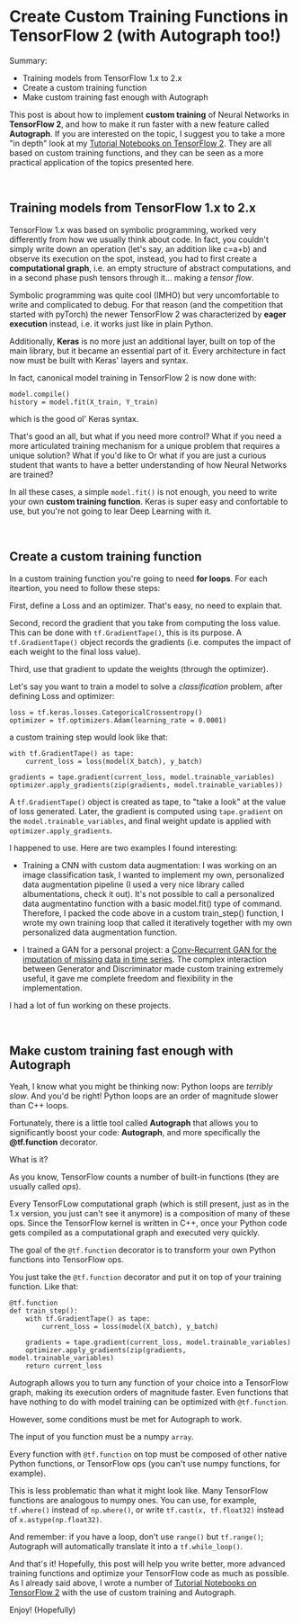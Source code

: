 # Create Custom Training Functions in TensorFlow 2 (with Autograph too!)

Summary:

- Training models from TensorFlow 1.x to 2.x
- Create a custom training function
- Make custom training fast enough with Autograph

This post is about how to implement **custom training** of Neural Networks in **TensorFlow 2**, and how to make it run faster with a new feature called **Autograph**.
If you are interested on the topic, I suggest you to take a more "in depth" look at my [Tutorial Notebooks on TensorFlow 2](https://github.com/IvanBongiorni/TensorFlow2.0_Notebooks).
They are all based on custom training functions, and they can be seen as a more practical application of the topics presented here.

<br/>


## Training models from TensorFlow 1.x to 2.x

TensorFlow 1.x was based on symbolic programming, worked very differently from how we usually think about code.
In fact, you couldn't simply write down an operation (let's say, an addition like c=a+b) and observe its execution on the spot,
instead, you had to first create a **computational graph**, i.e. an empty structure of abstract computations, and in a second phase push tensors through it... making a *tensor flow*.

Symbolic programming was quite cool (IMHO) but very uncomfortable to write and complicated to debug.
For that reason (and the competition that started with pyTorch) the newer TensorFlow 2 was characterized by **eager execution** instead, i.e. it works just like in plain Python.

Additionally, **Keras** is no more just an additional layer, built on top of the main library, but it became an essential part of it.
Every architecture in fact now must be built with Keras' layers and syntax.

In fact, canonical model training in TensorFlow 2 is now done with:

```
model.compile()
history = model.fit(X_train, Y_train)
```

which is the good ol' Keras syntax.

That's good an all, but what if you need more control?
What if you need a more articulated training mechanism for a unique problem that requires a unique solution?
What if you'd like to 
Or what if you are just a curious student that wants to have a better understanding of how Neural Networks are trained?

In all these cases, a simple `model.fit()` is not enough, you need to write your own **custom training function**.
Keras is super easy and confortable to use, but you're not going to lear Deep Learning with it.

<br/>


## Create a custom training function

In a custom training function you're going to need **for loops**.
For each iteartion, you need to follow these steps:

First, define a Loss and an optimizer.
That's easy, no need to explain that.

Second, record the gradient that you take from computing the loss value.
This can be done with `tf.GradientTape()`, this is its purpose.
A `tf.GradientTape()` object records the gradients (i.e. computes the impact of each weight to the final loss value).

Third, use that gradient to update the weights (through the optimizer).

Let's say you want to train a model to solve a *classification* problem, after defining Loss and optimizer:

```
loss = tf.keras.losses.CategoricalCrossentropy()
optimizer = tf.optimizers.Adam(learning_rate = 0.0001)
```

a custom training step would look like that:

```
with tf.GradientTape() as tape:
    current_loss = loss(model(X_batch), y_batch)
        
gradients = tape.gradient(current_loss, model.trainable_variables)
optimizer.apply_gradients(zip(gradients, model.trainable_variables))
```

A `tf.GradientTape()` object is created as tape, to "take a look" at the value of loss generated. 
Later, the gradient is computed using `tape.gradient` on the `model.trainable_variables`, 
and final weight update is applied with `optimizer.apply_gradients`.

I happened to use. Here are two examples I found interesting:

- Training a CNN with custom data augmentation: 
I was working on an image classification task, I wanted to implement my own, personalized data augmentation pipeline (I used a very nice library called albumentations, check it out).
It's not possible to call a personalized data augmentatino function with a basic model.fit() type of command.
Therefore, I packed the code above in a custom train_step() function, I wrote my own training loop that called it iteratively together with my own personalized data augmentation function.

- I trained a GAN for a personal project: a [Conv-Recurrent GAN for the imputation of missing data in time series](https://github.com/IvanBongiorni/GAN-RNN_Timeseries-imputation).
The complex interaction between Generator and Discriminator made custom training extremely useful, it gave me complete freedom and flexibility in the implementation.

I had a lot of fun working on these projects.

<br/>


## Make custom training fast enough with Autograph

Yeah, I know what you might be thinking now: Python loops are *terribly slow*.
And you'd be right!
Python loops are an order of magnitude slower than C++ loops.

Fortunately, there is a little tool called **Autograph** that allows you to significantly boost your code: **Autograph**, and more specifically the **@tf.function** decorator.

What is it?

As you know, TensorFlow counts a number of built-in functions (they are usually called *ops*).

Every TensorFLow computational graph (which is still present, just as in the 1.x version, you just can't see it anymore) is a composition of many of these ops.
Since the TensorFlow kernel is written in C++, once your Python code gets compiled as a computational graph and executed very quickly.

The goal of the `@tf.function` decorator is to transform your own Python functions into TensorFlow ops.

You just take the `@tf.function` decorator and put it on top of your training function.
Like that:

```
@tf.function
def train_step():
    with tf.GradientTape() as tape:
        current_loss = loss(model(X_batch), y_batch)
        
    gradients = tape.gradient(current_loss, model.trainable_variables)
    optimizer.apply_gradients(zip(gradients, model.trainable_variables)
    return current_loss
```

Autograph allows you to turn any function of your choice into a TensorFlow graph, making its execution orders of magnitude faster.
Even functions that have nothing to do with model training can be optimized with `@tf.function`.

However, some conditions must be met for Autograph to work.

The input of you function must be a numpy `array`.

Every function with `@tf.function` on top must be composed of other native Python functions, or TensorFlow ops (you can't use numpy functions, for example).

This is less problematic than what it might look like.
Many TensorFlow functions are analogous to numpy ones.
You can use, for example, `tf.where()` instead of `np.where()`, or write `tf.cast(x, tf.float32)` instead of `x.astype(np.float32)`.

And remember: if you have a loop, don't use `range()` but `tf.range()`; Autograph will automatically translate it into a `tf.while_loop()`.

And that's it!
Hopefully, this post will help you write better, more advanced training functions and optimize your TensorFlow code as much as possible.
As I already said above, I wrote a number of [Tutorial Notebooks on TensorFlow 2](https://github.com/IvanBongiorni/TensorFlow2.0_Notebooks) with the use of custom training and Autograph.

Enjoy! (Hopefully)


